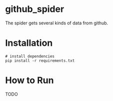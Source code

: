# github_spider
The spider gets several kinds of data from github.

# Installation
```shell
# install dependencies
pip install -r requirements.txt
```

# How to Run
TODO